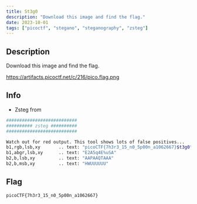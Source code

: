 ```yaml
---
title: St3g0
description: "Download this image and find the flag."
date: 2023-10-01
tags: ["picoctf", "stegano", "steganography", "zsteg"]
---
```


## Description

Download this image and find the flag.

<https://artifacts.picoctf.net/c/216/pico.flag.png>

## Info

- Zsteg from

```bash
###########################
########## zsteg ##########
###########################

Watch out for red output. This tool shows lots of false positives...
b1,rgb,lsb,xy       .. text: "picoCTF{7h3r3_15_n0_5p00n_a1062667}$t3g0"
b1,abgr,lsb,xy      .. text: "E2A5q4E%uSA"
b2,b,lsb,xy         .. text: "AAPAAQTAAA"
b2,b,msb,xy         .. text: "HWUUUUUU"

```

## Flag

`picoCTF{7h3r3_15_n0_5p00n_a1062667}`
